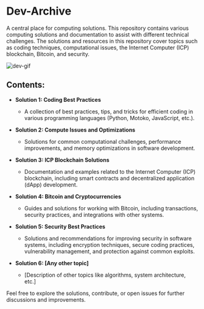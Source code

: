 # Dev-Archive

A central place for computing solutions. This repository contains various computing solutions and documentation to assist with different technical challenges. The solutions and resources in this repository cover topics such as coding techniques, computational issues, the Internet Computer (ICP) blockchain, Bitcoin, and security.

<img alt="dev-gif" src="https://camo.githubusercontent.com/26f9c8b7fadcba88f36850ef60d0fec83ea2a48807662d3ea9b010e4f05ef02e/68747470733a2f2f6d69726f2e6d656469756d2e636f6d2f6d61782f313430302f312a4f785437556a4977686b6c4b453864385346796f37672e676966">

## Contents:

- **Solution 1: Coding Best Practices**
  - A collection of best practices, tips, and tricks for efficient coding in various programming languages (Python, Motoko, JavaScript, etc.).

- **Solution 2: Compute Issues and Optimizations**
  - Solutions for common computational challenges, performance improvements, and memory optimizations in software development.

- **Solution 3: ICP Blockchain Solutions**
  - Documentation and examples related to the Internet Computer (ICP) blockchain, including smart contracts and decentralized application (dApp) development.

- **Solution 4: Bitcoin and Cryptocurrencies**
  - Guides and solutions for working with Bitcoin, including transactions, security practices, and integrations with other systems.

- **Solution 5: Security Best Practices**
  - Solutions and recommendations for improving security in software systems, including encryption techniques, secure coding practices, vulnerability management, and protection against common exploits.

- **Solution 6: [Any other topic]**
  - [Description of other topics like algorithms, system architecture, etc.]

Feel free to explore the solutions, contribute, or open issues for further discussions and improvements.
